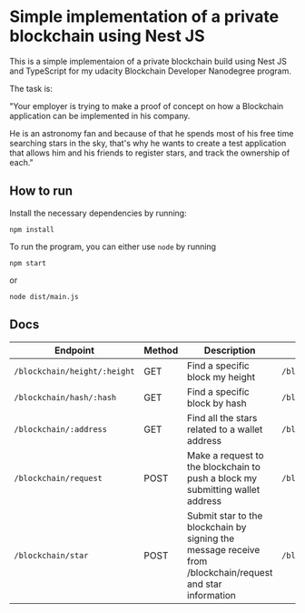 # Simple implementation of a private blockchain using Nest JS

This is a simple implementaion of a private blockchain build using Nest JS and TypeScript for my udacity Blockchain Developer Nanodegree program.

The task is:

"Your employer is trying to make a proof of concept on how a Blockchain application can be implemented in his company.

He is an astronomy fan and because of that he spends most of his free time searching stars in the sky, that's why he wants to create a test application that allows him and his friends to register stars, and track the ownership of each."

## How to run

Install the necessary dependencies by running:

`npm install`

To run the program, you can either use `node` by running

`npm start`

or

`node dist/main.js`



## Docs

| Endpoint                   | Method | Description                                                                                                 | Endpoint Example                                                 | Body Example                                                                                                                                                                                                                                                                                                                                                                 | Success Response                                                                                                                                                                                                                                                                                                                                                                                                                                                                               |
|----------------------------|--------|-------------------------------------------------------------------------------------------------------------|------------------------------------------------------------------|------------------------------------------------------------------------------------------------------------------------------------------------------------------------------------------------------------------------------------------------------------------------------------------------------------------------------------------------------------------------------|------------------------------------------------------------------------------------------------------------------------------------------------------------------------------------------------------------------------------------------------------------------------------------------------------------------------------------------------------------------------------------------------------------------------------------------------------------------------------------------------|
| `/blockchain/height/:height` | GET    | Find a specific block my height                                                                             | `/blockchain/height/0`                                             |                                                                                                                                                                                                                                                                                                                                                                              | `{     "hash": "6247020f1399b87ecf57e46e1e42023c9f1bbfc1a33be35592ebae2ba5124083",     "height": 0,     "body": "47656e6573697320426c6f636b",     "time": "1655986452",     "previousBlockHash": "" }`                                                                                                                                                                                                                                                                                           |
| `/blockchain/hash/:hash `    | GET    | Find a specific block by hash                                                                               | `/blockchain/hash/6247020f1399b87ecf57e46e1e42023c9f1bbfc1a33be35592ebae2ba5124083` |                                                                                                                                                                                                                                                                                                                                                                              | `{     "hash": "6247020f1399b87ecf57e46e1e42023c9f1bbfc1a33be35592ebae2ba5124083",     "height": 0,     "body": "47656e6573697320426c6f636b",     "time": "1655986452",     "previousBlockHash": "" }`                                                                                                                                                                                                                                                                                           |
| `/blockchain/:address`       | GET    | Find all the stars related to a wallet address                                                              | `/blockchain/mra85mLKyr14CM7GcCGNVpfGzm9zh18f5J`                   |                                                                                                                                                                                                                                                                                                                                                                              | `[     {         "dec": "16° 26' 59.5",         "ra": "8h 42m 54.2s",         "story": "The Ladleifs"     },     {         "dec": "16° 26' 59.5",         "ra": "8h 42m 54.2s",         "story": "The Ladleifs"     } ]`                                                                                                                                                                                                                                                                         |
| `/blockchain/request`        | POST   | Make a request to the blockchain to push a  block my submitting wallet address                              | `/blockchain/request`                                              | `{     "address": "mra85mLKyr14CM7GcCGNVpfGzm9zh18f5J" }`                                                                                                                                                                                                                                                                                                                      | `mra85mLKyr14CM7GcCGNVpfGzm9zh18f5J:1655987137:starRegistry`                                                                                                                                                                                                                                                                                                                                                                                                                                     |
| `/blockchain/star`           | POST   | Submit star to the blockchain by signing the  message receive from /blockchain/request and star information | `/blockchain/star`                                                 | `{      "address": "mra85mLKyr14CM7GcCGNVpfGzm9zh18f5J",      "signature": "H9WO34T5VvIPJCFPmwiR53T/wVYRKVjXbVEnFgjM0HhwYizAAcpda1gA4vc3rrnFPTti3VunluOhg5gdfvL3YBI=",      "message": "mra85mLKyr14CM7GcCGNVpfGzm9zh18f5J:1655987137:starRegistry",      "star": {          "dec": "16° 26' 59.5",          "ra": "8h 42m 54.2s",          "story": "The Ladleifs"      }  }` | `{     "hash": "fa9f6e6b4487a64ff26fab5546959623569dc354fc4e2ac2d53c7d25c23ebf64",     "height": 3,     "body": "7b2261646472657373223a226d726138356d4c4b79723134434d37476343474e567066477a6d397a68313866354a222c2273746172223a7b22646563223a223136c2b0203236272035392e35222c227261223a2238682034326d2035342e3273222c2273746f7279223a22546865204c61646c65696673227d7d",     "time": "1655987202",     "previousBlockHash": "3806c9be29721ef06c3fdf69054469faa5beea9b85ee78a6d91e94a10e6783dd" }` |